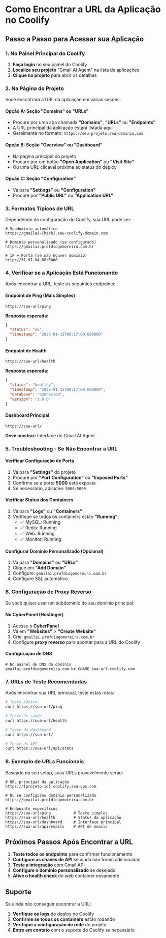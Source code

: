 # Como Encontrar a URL da Aplicação no Coolify

## Passo a Passo para Acessar sua Aplicação

### 1. No Painel Principal do Coolify

1. **Faça login** no seu painel do Coolify
2. **Localize seu projeto** "Gmail AI Agent" na lista de aplicações
3. **Clique no projeto** para abrir os detalhes

### 2. Na Página do Projeto

Você encontrará a URL da aplicação em várias seções:

#### **Opção A: Seção "Domains" ou "URLs"**
- Procure por uma aba chamada **"Domains"**, **"URLs"** ou **"Endpoints"**
- A URL principal da aplicação estará listada aqui
- Geralmente no formato: `https://seu-projeto.seu-dominio.com`

#### **Opção B: Seção "Overview" ou "Dashboard"**
- Na página principal do projeto
- Procure por um botão **"Open Application"** ou **"Visit Site"**
- Ou uma URL clicável próxima ao status do deploy

#### **Opção C: Seção "Configuration"**
- Vá para **"Settings"** ou **"Configuration"**
- Procure por **"Public URL"** ou **"Application URL"**

### 3. Formatos Típicos de URL

Dependendo da configuração do Coolify, sua URL pode ser:

```
# Subdomínio automático
https://gmailai-[hash].seu-coolify-domain.com

# Domínio personalizado (se configurado)
https://gmailai.profdiogomoreira.com.br

# IP + Porta (se não houver domínio)
http://31.97.84.68:5000
```

### 4. Verificar se a Aplicação Está Funcionando

Após encontrar a URL, teste os seguintes endpoints:

#### **Endpoint de Ping (Mais Simples)**
```
https://sua-url/ping
```
**Resposta esperada:**
```json
{
  "status": "ok",
  "timestamp": "2025-01-15T00:17:00.000000"
}
```

#### **Endpoint de Health**
```
https://sua-url/health
```
**Resposta esperada:**
```json
{
  "status": "healthy",
  "timestamp": "2025-01-15T00:17:00.000000",
  "database": "connected",
  "version": "1.0.0"
}
```

#### **Dashboard Principal**
```
https://sua-url/
```
**Deve mostrar:** Interface do Gmail AI Agent

### 5. Troubleshooting - Se Não Encontrar a URL

#### **Verificar Configuração de Porta**
1. Vá para **"Settings"** do projeto
2. Procure por **"Port Configuration"** ou **"Exposed Ports"**
3. Confirme se a porta **5000** está exposta
4. Se necessário, adicione: `5000:5000`

#### **Verificar Status dos Containers**
1. Vá para **"Logs"** ou **"Containers"**
2. Verifique se todos os containers estão **"Running"**:
   - ✅ MySQL: Running
   - ✅ Redis: Running
   - ✅ Web: Running
   - ✅ Monitor: Running

#### **Configurar Domínio Personalizado (Opcional)**
1. Vá para **"Domains"** ou **"URLs"**
2. Clique em **"Add Domain"**
3. Configure: `gmailai.profdiogomoreira.com.br`
4. Configure SSL automático

### 6. Configuração de Proxy Reverso

Se você quiser usar um subdomínio do seu domínio principal:

#### **No CyberPanel (Hostinger)**
1. Acesse o **CyberPanel**
2. Vá em **"Websites"** > **"Create Website"**
3. Crie: `gmailai.profdiogomoreira.com.br`
4. Configure **proxy reverso** para apontar para a URL do Coolify

#### **Configuração de DNS**
```
# No painel de DNS do domínio
gmailai.profdiogomoreira.com.br CNAME sua-url-coolify.com
```

### 7. URLs de Teste Recomendadas

Após encontrar sua URL principal, teste estas rotas:

```bash
# Teste básico
curl https://sua-url/ping

# Teste de saúde
curl https://sua-url/health

# Teste do dashboard
curl https://sua-url/

# Teste da API
curl https://sua-url/api/stats
```

### 8. Exemplo de URLs Funcionais

Baseado no seu setup, suas URLs provavelmente serão:

```
# URL principal da aplicação
https://[projeto-id].coolify.seu-vps.com

# Ou se configurou domínio personalizado
https://gmailai.profdiogomoreira.com.br

# Endpoints específicos
https://sua-url/ping          # Teste simples
https://sua-url/health        # Status da aplicação
https://sua-url/dashboard     # Interface principal
https://sua-url/api/emails    # API de emails
```

## Próximos Passos Após Encontrar a URL

1. **Teste todos os endpoints** para confirmar funcionamento
2. **Configure as chaves de API** se ainda não foram adicionadas
3. **Teste a integração** com Gmail API
4. **Configure o domínio personalizado** se desejado
5. **Ative o health check** do web container novamente

## Suporte

Se ainda não conseguir encontrar a URL:
1. **Verifique os logs** do deploy no Coolify
2. **Confirme se todos os containers** estão rodando
3. **Verifique a configuração de rede** do projeto
4. **Entre em contato** com o suporte do Coolify se necessário
